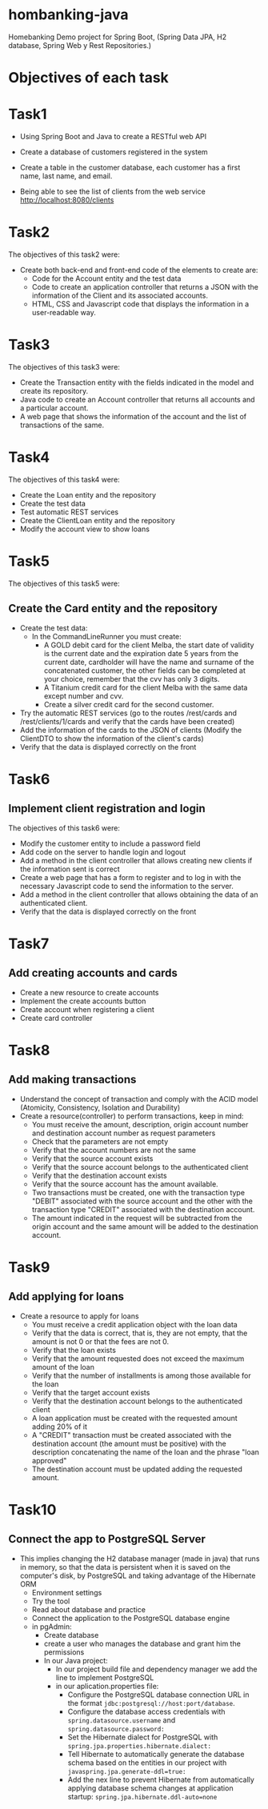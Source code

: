 # hombanking-java
Homebanking Demo project for Spring Boot, (Spring Data JPA, H2 database, Spring Web y Rest Repositories.)
# Objectives of each task
#  Task1
- Using Spring Boot and Java to create a RESTful web API

- Create a database of customers registered in the system

- Create a table in the customer database, each customer has a first name, last name, and email.

- Being able to see the list of clients from the web service [http://localhost:8080/clients](http://localhost:8080/clients)

# Task2
The objectives of this task2 were:
* Create both back-end and front-end code of the elements to create are:
  - Code for the Account entity and the test data
  - Code to create an application controller that returns a JSON with the information of the Client and its associated accounts.
  - HTML, CSS and Javascript code that displays the information in a user-readable way.

# Task3
The objectives of this task3 were:
- Create the Transaction entity with the fields indicated in the model and create its repository.
- Java code to create an Account controller that returns all accounts and a particular account.
- A web page that shows the information of the account and the list of transactions of the same.

# Task4
The objectives of this task4 were:
- Create the Loan entity and the repository
- Create the test data
- Test automatic REST services
- Create the ClientLoan entity and the repository
- Modify the account view to show loans

# Task5
The objectives of this task5 were:
  ## Create the Card entity and the repository
- Create the test data:
  - In the CommandLineRunner you must create:
    - A GOLD debit card for the client Melba, the start date of validity is the current date and the expiration date 5 years from the current date, cardholder will have the name and surname of the concatenated customer, the other fields can be completed at your choice, remember that the cvv has only 3 digits.
    - A Titanium credit card for the client Melba with the same data except number and cvv.
    - Create a silver credit card for the second customer.
- Try the automatic REST services (go to the routes /rest/cards and /rest/clients/1/cards and verify that the cards have been created)
- Add the information of the cards to the JSON of clients (Modify the ClientDTO to show the information of the client's cards)
- Verify that the data is displayed correctly on the front

# Task6
  ## Implement client registration and login
The objectives of this task6 were:
- Modify the customer entity to include a password field
- Add code on the server to handle login and logout
- Add a method in the client controller that allows creating new clients if the information sent is correct
- Create a web page that has a form to register and to log in with the necessary Javascript code to send the information to the server.
- Add a method in the client controller that allows obtaining the data of an authenticated client.
- Verify that the data is displayed correctly on the front

# Task7 
 ## Add creating accounts and cards
- Create a new resource to create accounts
- Implement the create accounts button
- Create account when registering a client
- Create card controller

# Task8
##  Add making transactions
- Understand the concept of transaction and comply with the ACID model (Atomicity, Consistency, Isolation and Durability)
- Create a resource(controller) to perform transactions, keep in mind:
  - You must receive the amount, description, origin account number and destination account number as request parameters
  - Check that the parameters are not empty
  - Verify that the account numbers are not the same
  - Verify that the source account exists
  - Verify that the source account belongs to the authenticated client
  - Verify that the destination account exists
  - Verify that the source account has the amount available.
  - Two transactions must be created, one with the transaction type "DEBIT" associated with the source account and the other with the transaction type "CREDIT" associated with the destination account.
  - The amount indicated in the request will be subtracted from the origin account and the same amount will be added to the destination account.

# Task9
## Add applying for loans
- Create a resource to apply for loans
  - You must receive a credit application object with the loan data
  - Verify that the data is correct, that is, they are not empty, that the amount is not 0 or that the fees are not 0.
  - Verify that the loan exists
  - Verify that the amount requested does not exceed the maximum amount of the loan
  - Verify that the number of installments is among those available for the loan
  - Verify that the target account exists
  - Verify that the destination account belongs to the authenticated client
  - A loan application must be created with the requested amount adding 20% of it
  - A "CREDIT" transaction must be created associated with the destination account (the amount must be positive) with the description concatenating the name of the loan and the phrase "loan approved"
  - The destination account must be updated adding the requested amount.
  
# Task10
## Connect the app to PostgreSQL Server
- This implies changing the H2 database manager (made in java) that runs in memory, so that the data is persistent when it is saved on the computer's disk, by PostgreSQL and taking advantage of the Hibernate ORM
  - Environment settings
  - Try the tool
  - Read about database and practice
  - Connect the application to the PostgreSQL database engine
  - in pgAdmin:
    - Create database
    - create a user who manages the database and grant him the permissions
    - In our Java project:
      - In our project build file and dependency manager we add the line to implement PostgreSQL
      - in our aplication.properties file:
        - Configure the PostgreSQL database connection URL in the format `jdbc:postgresql://host:port/database`.
        - Configure the database access credentials with `spring.datasource.username` and `spring.datasource.password:`
        - Set the Hibernate dialect for PostgreSQL with `spring.jpa.properties.hibernate.dialect:`
        - Tell Hibernate to automatically generate the database schema based on the entities in our project with `javaspring.jpa.generate-ddl=true:`
        - Add the nex line to prevent Hibernate from automatically applying database schema changes at application startup: `spring.jpa.hibernate.ddl-auto=none` 


